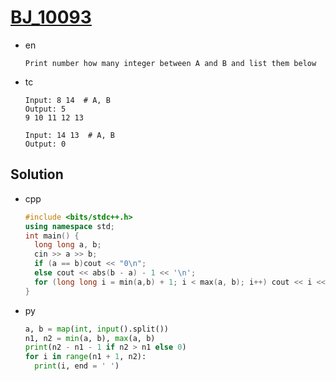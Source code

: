 # [BJ_10093](https://acmicpc.net/problem/10093)

* en

  ```en
  Print number how many integer between A and B and list them below
  ```

* tc

  ```tc
  Input: 8 14  # A, B
  Output: 5
  9 10 11 12 13

  Input: 14 13  # A, B
  Output: 0
  ```

## Solution

* cpp

  ```cpp
  #include <bits/stdc++.h>
  using namespace std;
  int main() {
    long long a, b;
    cin >> a >> b;
    if (a == b)cout << "0\n";
    else cout << abs(b - a) - 1 << '\n';
    for (long long i = min(a,b) + 1; i < max(a, b); i++) cout << i << ' ';
  }
  ```

* py

  ```py
  a, b = map(int, input().split())
  n1, n2 = min(a, b), max(a, b)
  print(n2 - n1 - 1 if n2 > n1 else 0)
  for i in range(n1 + 1, n2):
    print(i, end = ' ')
  ```
